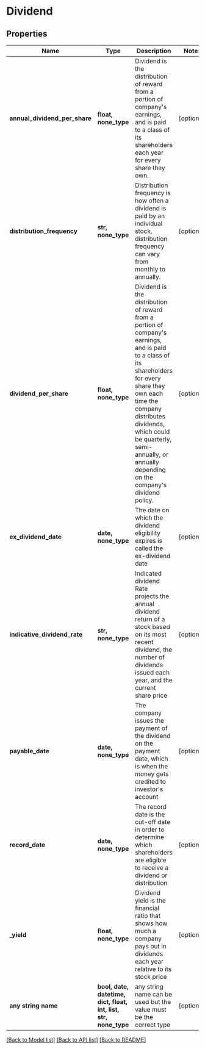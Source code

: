 # Dividend


## Properties
Name | Type | Description | Notes
------------ | ------------- | ------------- | -------------
**annual_dividend_per_share** | **float, none_type** | Dividend is the distribution of reward from a portion of company&#39;s earnings, and is paid to a class of its shareholders each year for every share they own. | [optional] 
**distribution_frequency** | **str, none_type** | Distribution frequency is how often a dividend is paid by an individual stock, distribution frequency can vary from monthly to annually. | [optional] 
**dividend_per_share** | **float, none_type** | Dividend is the distribution of reward from a portion of company&#39;s earnings, and is paid to a class of its shareholders for every share they own each time the company distributes dividends, which could be quarterly, semi-annually, or annually depending on the company&#39;s dividend policy. | [optional] 
**ex_dividend_date** | **date, none_type** | The date on which the dividend eligibility expires is called the ex-dividend date | [optional] 
**indicative_dividend_rate** | **str, none_type** | Indicated dividend Rate projects the annual dividend return of a stock based on its most recent dividend, the number of dividends issued each year, and the current share price | [optional] 
**payable_date** | **date, none_type** | The company issues the payment of the dividend on the payment date, which is when the money gets credited to investor&#39;s account | [optional] 
**record_date** | **date, none_type** | The record date is the cut-off date in order to determine which shareholders are eligible to receive a dividend or distribution | [optional] 
**_yield** | **float, none_type** | Dividend yield is the financial ratio that shows how much a company pays out in dividends each year relative to its stock price | [optional] 
**any string name** | **bool, date, datetime, dict, float, int, list, str, none_type** | any string name can be used but the value must be the correct type | [optional]

[[Back to Model list]](../README.md#documentation-for-models) [[Back to API list]](../README.md#documentation-for-api-endpoints) [[Back to README]](../README.md)


